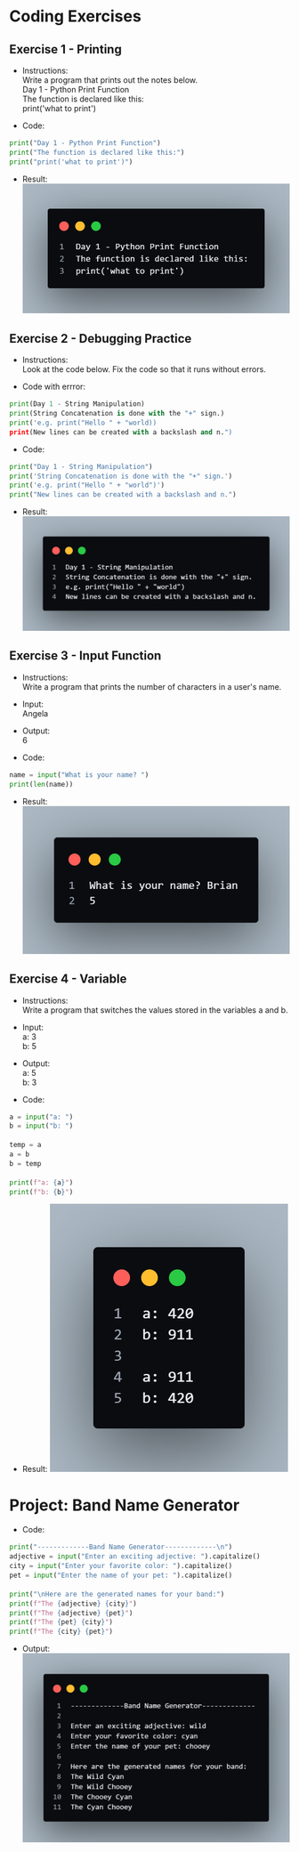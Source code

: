 # Coding Exercises
## Exercise 1 - Printing
- Instructions:<br>
Write a program that prints out the notes below.<br>
Day 1 - Python Print Function<br>
The function is declared like this:<br>
print('what to print')

- Code:
```python
print("Day 1 - Python Print Function")
print("The function is declared like this:")
print("print('what to print')")
```

- Result:
![Day 1 Exercise 1](../assets/img/01_exercise_1.png)

## Exercise 2 - Debugging Practice
- Instructions:<br>
Look at the code below. Fix the code so that it runs without errors.

- Code with errror:
```py
print(Day 1 - String Manipulation)
print(String Concatenation is done with the "+" sign.)
print('e.g. print("Hello " + "world))
print(New lines can be created with a backslash and n.")
```

- Code:
```py
print("Day 1 - String Manipulation")
print('String Concatenation is done with the "+" sign.')
print('e.g. print("Hello " + "world")')
print("New lines can be created with a backslash and n.")
```

- Result:
![Day 1 Exercise 2](../assets/img/01_exercise_2.png)

## Exercise 3 - Input Function
- Instructions:<br>
Write a program that prints the number of characters in a user's name.

- Input:<br>
Angela

- Output:<br>
6

- Code:
```py
name = input("What is your name? ")
print(len(name))
```

- Result:
![Day 1 Exercise 3](../assets/img/01_exercise_3.png)

## Exercise 4 - Variable
- Instructions:<br>
Write a program that switches the values stored in the variables a and b.

- Input:<br>
a: 3<br>
b: 5

- Output:<br>
a: 5<br>
b: 3

- Code:
```py
a = input("a: ")
b = input("b: ")

temp = a
a = b
b = temp

print(f"a: {a}")
print(f"b: {b}")
```

- Result:
![Day 1 Exercise 4](../assets/img/01_exercise_4.png)

# Project: Band Name Generator
- Code:
```py
print("-------------Band Name Generator-------------\n")
adjective = input("Enter an exciting adjective: ").capitalize()
city = input("Enter your favorite color: ").capitalize()
pet = input("Enter the name of your pet: ").capitalize()

print("\nHere are the generated names for your band:")
print(f"The {adjective} {city}")
print(f"The {adjective} {pet}")
print(f"The {pet} {city}")
print(f"The {city} {pet}")
```

- Output:
![Band Name Generator](../assets/img/01_project.png)
